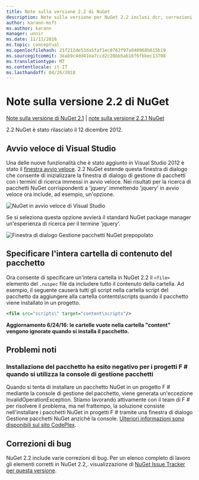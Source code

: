```yaml
---
title: Note sulla versione 2.2 di NuGet
description: Note sulla versione per NuGet 2.2 inclusi dcr, correzioni di bug, le funzionalità aggiunte e problemi noti.
author: karann-msft
ms.author: karann
manager: unnir
ms.date: 11/11/2016
ms.topic: conceptual
ms.openlocfilehash: 21f212de53da5faf1ec0762f97a840968b615b19
ms.sourcegitcommit: 3eab9c4dd41ea7ccd2c28bb5ab16f6fbbec13708
ms.translationtype: MT
ms.contentlocale: it-IT
ms.lasthandoff: 04/26/2018
---
```

# <a name="nuget-22-release-notes"></a>Note sulla versione 2.2 di NuGet

[Note sulla versione di NuGet 2.1](../release-notes/nuget-2.1.md) | [note sulla versione 2.2.1 NuGet](../release-notes/nuget-2.2.1.md)

2.2 NuGet è stato rilasciato il 12 dicembre 2012.

## <a name="visual-studio-quick-launch"></a>Avvio veloce di Visual Studio
Una delle nuove funzionalità che è stato aggiunto in Visual Studio 2012 è stato il [finestra avvio veloce](/visualstudio/ide/reference/quick-launch-environment-options-dialog-box). 2.2 NuGet estende questa finestra di dialogo che consente di inizializzare la finestra di dialogo di gestione di pacchetti con i termini di ricerca immessi in avvio veloce. Nei risultati per la ricerca di pacchetti NuGet corrispondenti a 'jquery' immettendo 'jquery' in avvio veloce ora include, ad esempio, un'opzione.

![NuGet in avvio veloce di Visual Studio](./media/quick-launch.png)

Se si seleziona questa opzione avvierà il standard NuGet package manager un'esperienza di ricerca per il termine 'jquery'.

![Finestra di dialogo Gestione pacchetti NuGet prepopolato](./media/pkg-mgr-search-from-quick-launch.png)

## <a name="specify-entire-folder-for-package-contents"></a>Specificare l'intera cartella di contenuto del pacchetto
Ora consente di specificare un'intera cartella in NuGet 2.2 il `<file>` elemento del `.nuspec` file da includere tutto il contenuto della cartella. Ad esempio, il seguente causerà tutti gli script nella cartella script del pacchetto da aggiungere alla cartella contents\scripts quando il pacchetto viene installato in un progetto.

```xml
<file src="scripts\" target="content\scripts"/>
```

**Aggiornamento 6/24/16: le cartelle vuote nella cartella "content" vengono ignorate quando si installa il pacchetto.**

## <a name="known-issues"></a>Problemi noti

### <a name="package-installation-fails-for-f-projects-when-using-the-package-manager-console"></a>Installazione del pacchetto ha esito negativo per i progetti F # quando si utilizza la console di gestione pacchetti
Quando si tenta di installare un pacchetto NuGet in un progetto F # mediante la console di gestione del pacchetto, viene generata un'eccezione InvalidOperationException. Stiamo lavorando attivamente con il team di F # per risolvere il problema, ma nel frattempo, la soluzione consiste nell'installare i pacchetti NuGet in progetti F # tramite una finestra di dialogo Gestione pacchetti NuGet anziché la console. [Ulteriori informazioni sono disponibili sul sito CodePlex](http://nuget.codeplex.com/workitem/2873).


## <a name="bug-fixes"></a>Correzioni di bug
NuGet 2.2 include varie correzioni di bug. Per un elenco completo di lavoro gli elementi corretti in NuGet 2.2,. visualizzazione di [NuGet Issue Tracker per questa versione](http://nuget.codeplex.com/workitem/list/advanced?keyword=&status=Closed&type=All&priority=All&release=NuGet%202.2&assignedTo=All&component=All&sortField=LastUpdatedDate&sortDirection=Descending&page=0).
